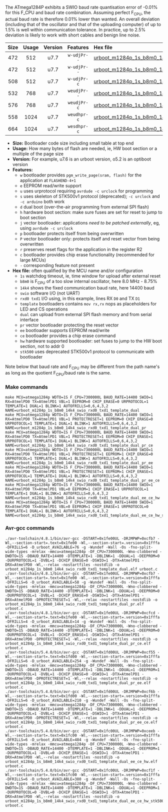The ATmega1284P exhibits a SWIO baud rate quantisation error of -0.01% for this F_CPU and baud rate combination. Assuming perfect F<sub>CPU</sub>, the actual baud rate is therefore 0.01% lower than wanted. An overall deviation (including that of the oscillator and that of the uploading computer) of up to 1.5% is well within communication tolerance. In practice, up to 2.5% deviation is likely to work with short cables and benign line noise.

|Size|Usage|Version|Features|Hex file|
|:-:|:-:|:-:|:-:|:--|
|472|512|u7.7|`w-udjPr--`|[urboot_m1284p_1s_b8m0_14k4_swio_rxd0_txd1_template_dual.hex](https://raw.githubusercontent.com/stefanrueger/urboot.hex/main/mcus/atmega1284p/watchdog_1_s/internal_oscillator_b-8.75%25/%2B8m000000_hz/%2B%2B14k4_baud/uart0_rxd0_txd1/template_dual/urboot_m1284p_1s_b8m0_14k4_swio_rxd0_txd1_template_dual.hex)|
|472|512|u7.7|`w-udjPr--`|[urboot_m1284p_1s_b8m0_14k4_swio_rxd0_txd1_template_dual_pr.hex](https://raw.githubusercontent.com/stefanrueger/urboot.hex/main/mcus/atmega1284p/watchdog_1_s/internal_oscillator_b-8.75%25/%2B8m000000_hz/%2B%2B14k4_baud/uart0_rxd0_txd1/template_dual/urboot_m1284p_1s_b8m0_14k4_swio_rxd0_txd1_template_dual_pr.hex)|
|508|512|u7.7|`w-udjPr-c`|[urboot_m1284p_1s_b8m0_14k4_swio_rxd0_txd1_template_dual_pr_ce.hex](https://raw.githubusercontent.com/stefanrueger/urboot.hex/main/mcus/atmega1284p/watchdog_1_s/internal_oscillator_b-8.75%25/%2B8m000000_hz/%2B%2B14k4_baud/uart0_rxd0_txd1/template_dual/urboot_m1284p_1s_b8m0_14k4_swio_rxd0_txd1_template_dual_pr_ce.hex)|
|532|768|u7.7|`weudjPr--`|[urboot_m1284p_1s_b8m0_14k4_swio_rxd0_txd1_template_dual_pr_ee.hex](https://raw.githubusercontent.com/stefanrueger/urboot.hex/main/mcus/atmega1284p/watchdog_1_s/internal_oscillator_b-8.75%25/%2B8m000000_hz/%2B%2B14k4_baud/uart0_rxd0_txd1/template_dual/urboot_m1284p_1s_b8m0_14k4_swio_rxd0_txd1_template_dual_pr_ee.hex)|
|576|768|u7.7|`weudjPr-c`|[urboot_m1284p_1s_b8m0_14k4_swio_rxd0_txd1_template_dual_pr_ee_ce.hex](https://raw.githubusercontent.com/stefanrueger/urboot.hex/main/mcus/atmega1284p/watchdog_1_s/internal_oscillator_b-8.75%25/%2B8m000000_hz/%2B%2B14k4_baud/uart0_rxd0_txd1/template_dual/urboot_m1284p_1s_b8m0_14k4_swio_rxd0_txd1_template_dual_pr_ee_ce.hex)|
|558|1024|u7.7|`weudhpr-c`|[urboot_m1284p_1s_b8m0_14k4_swio_rxd0_txd1_template_dual_ee_ce_hw.hex](https://raw.githubusercontent.com/stefanrueger/urboot.hex/main/mcus/atmega1284p/watchdog_1_s/internal_oscillator_b-8.75%25/%2B8m000000_hz/%2B%2B14k4_baud/uart0_rxd0_txd1/template_dual/urboot_m1284p_1s_b8m0_14k4_swio_rxd0_txd1_template_dual_ee_ce_hw.hex)|
|664|1024|u7.7|`wesdhpr-c`|[urboot_m1284p_1s_b8m0_14k4_swio_rxd0_txd1_template_dual_ee_ce_hw_stk500.hex](https://raw.githubusercontent.com/stefanrueger/urboot.hex/main/mcus/atmega1284p/watchdog_1_s/internal_oscillator_b-8.75%25/%2B8m000000_hz/%2B%2B14k4_baud/uart0_rxd0_txd1/template_dual/urboot_m1284p_1s_b8m0_14k4_swio_rxd0_txd1_template_dual_ee_ce_hw_stk500.hex)|

- **Size:** Bootloader code size including small table at top end
- **Usage:** How many bytes of flash are needed, ie, HW boot section or a multiple of the page size
- **Version:** For example, u7.6 is an urboot version, o5.2 is an optiboot version
- **Features:**
  + `w` bootloader provides `pgm_write_page(sram, flash)` for the application at `FLASHEND-4+1`
  + `e` EEPROM read/write support
  + `u` uses urprotocol requiring `avrdude -c urclock` for programming
  + `s` uses skeleton of STK500v1 protocol (deprecated); `-c urclock` and `-c arduino` both work
  + `d` dual boot (over-the-air programming from external SPI flash)
  + `h` hardware boot section: make sure fuses are set for reset to jump to boot section
  + `j` vector bootloader: applications *need to be patched externally*, eg, using `avrdude -c urclock`
  + `p` bootloader protects itself from being overwritten
  + `P` vector bootloader only: protects itself and reset vector from being overwritten
  + `r` preserves reset flags for the application in the register R2
  + `c` bootloader provides chip erase functionality (recommended for large MCUs)
  + `-` corresponding feature not present
- **Hex file:** often qualified by the MCU name and/or configuration
  + `1s` watchdog timeout, ie, time window for upload after external reset
  + `b8m0` is F<sub>CPU</sub> of a too slow internal oscillator, here 8.0 MHz - 8.75%
  + `14k4` shows the fixed communication baud rate, here 14400 baud
  + `swio` software I/O (not UART)
  + `rxd0 txd1` I/O using, in this example, lines RX `D0` and TX `D1`
  + `template` bootloaders contains `mov rx,rx` nops as placeholders for LED and CS operations
  + `dual` can upload from external SPI flash memory and from serial interface
  + `pr` vector bootloader protecting the reset vector
  + `ee` bootloader supports EEPROM read/write
  + `ce` bootloader provides a chip erase command
  + `hw` hardware supported bootloader: set fuses to jump to the HW boot section, not to addr 0
  + `stk500` uses deprecated STK500v1 protocol to communicate with bootloader


Note below that baud rate and F<sub>CPU</sub> may be different from the path name's as long as the quotient F<sub>CPU</sub>/baud rate is the same.

### Make commands
```
make MCU=atmega1284p WDTO=1S F_CPU=7300000L BAUD_RATE=14400 SWIO=1 RX=AtmelPD0 TX=AtmelPD1 VBL=1 EEPROM=0 CHIP_ERASE=0 URPROTOCOL=1 TEMPLATE=1 DUAL=1 BLINK=1 AUTOFRILLS=0,6,4,3,2 NAME=urboot_m1284p_1s_b8m0_14k4_swio_rxd0_txd1_template_dual
make MCU=atmega1284p WDTO=1S F_CPU=7300000L BAUD_RATE=14400 SWIO=1 RX=AtmelPD0 TX=AtmelPD1 VBL=1 PROTECTRESET=1 EEPROM=0 CHIP_ERASE=0 URPROTOCOL=1 TEMPLATE=1 DUAL=1 BLINK=1 AUTOFRILLS=0,6,4,3,2 NAME=urboot_m1284p_1s_b8m0_14k4_swio_rxd0_txd1_template_dual_pr
make MCU=atmega1284p WDTO=1S F_CPU=7300000L BAUD_RATE=14400 SWIO=1 RX=AtmelPD0 TX=AtmelPD1 VBL=1 PROTECTRESET=1 EEPROM=0 CHIP_ERASE=1 URPROTOCOL=1 TEMPLATE=1 DUAL=1 BLINK=1 AUTOFRILLS=0,6,4,3,2 NAME=urboot_m1284p_1s_b8m0_14k4_swio_rxd0_txd1_template_dual_pr_ce
make MCU=atmega1284p WDTO=1S F_CPU=7300000L BAUD_RATE=14400 SWIO=1 RX=AtmelPD0 TX=AtmelPD1 VBL=1 PROTECTRESET=1 EEPROM=1 CHIP_ERASE=0 URPROTOCOL=1 TEMPLATE=1 DUAL=1 BLINK=1 AUTOFRILLS=0,6,4,3,2 NAME=urboot_m1284p_1s_b8m0_14k4_swio_rxd0_txd1_template_dual_pr_ee
make MCU=atmega1284p WDTO=1S F_CPU=7300000L BAUD_RATE=14400 SWIO=1 RX=AtmelPD0 TX=AtmelPD1 VBL=1 PROTECTRESET=1 EEPROM=1 CHIP_ERASE=1 URPROTOCOL=1 TEMPLATE=1 DUAL=1 BLINK=1 AUTOFRILLS=0,6,4,3,2 NAME=urboot_m1284p_1s_b8m0_14k4_swio_rxd0_txd1_template_dual_pr_ee_ce
make MCU=atmega1284p WDTO=1S F_CPU=7300000L BAUD_RATE=14400 SWIO=1 RX=AtmelPD0 TX=AtmelPD1 VBL=0 EEPROM=1 CHIP_ERASE=1 URPROTOCOL=1 TEMPLATE=1 DUAL=1 BLINK=1 AUTOFRILLS=0,6,4,3,2 NAME=urboot_m1284p_1s_b8m0_14k4_swio_rxd0_txd1_template_dual_ee_ce_hw
make MCU=atmega1284p WDTO=1S F_CPU=7300000L BAUD_RATE=14400 SWIO=1 RX=AtmelPD0 TX=AtmelPD1 VBL=0 EEPROM=1 CHIP_ERASE=1 URPROTOCOL=0 TEMPLATE=1 DUAL=1 BLINK=1 AUTOFRILLS=0,6,4,3,2 NAME=urboot_m1284p_1s_b8m0_14k4_swio_rxd0_txd1_template_dual_ee_ce_hw_stk500
```

### Avr-gcc commands
```
./avr-toolchain/4.8.1/bin/avr-gcc -DSTART=0x1fe00UL -DRJMPWP=0xcfb7 -Wl,--section-start=.text=0x1fe00 -Wl,--section-start=.version=0x1fffa -DFRILLS=6 -D_urboot_AVAILABLE=76 -g -Wundef -Wall -Os -fno-split-wide-types -mrelax -mmcu=atmega1284p -DF_CPU=7300000L -Wno-clobbered -DWDTO=1S -DBAUD_RATE=14400 -DTEMPLATE=1 -DBLINK=1 -DDUAL=1 -DEEPROM=0 -DURPROTOCOL=1 -DVBL=1 -DCHIP_ERASE=0 -DSWIO=1 -DTX=AtmelPD1 -DRX=AtmelPD0 -Wl,--relax -nostartfiles -nostdlib -o urboot_m1284p_1s_b8m0_14k4_swio_rxd0_txd1_template_dual.elf urboot.c
./avr-toolchain/4.8.1/bin/avr-gcc -DSTART=0x1fe00UL -DRJMPWP=0xcfb7 -Wl,--section-start=.text=0x1fe00 -Wl,--section-start=.version=0x1fffa -DFRILLS=6 -D_urboot_AVAILABLE=58 -g -Wundef -Wall -Os -fno-split-wide-types -mrelax -mmcu=atmega1284p -DF_CPU=7300000L -Wno-clobbered -DWDTO=1S -DBAUD_RATE=14400 -DTEMPLATE=1 -DBLINK=1 -DDUAL=1 -DEEPROM=0 -DURPROTOCOL=1 -DVBL=1 -DCHIP_ERASE=0 -DSWIO=1 -DTX=AtmelPD1 -DRX=AtmelPD0 -DPROTECTRESET=1 -Wl,--relax -nostartfiles -nostdlib -o urboot_m1284p_1s_b8m0_14k4_swio_rxd0_txd1_template_dual_pr.elf urboot.c
./avr-toolchain/4.8.1/bin/avr-gcc -DSTART=0x1fe00UL -DRJMPWP=0xcfcd -Wl,--section-start=.text=0x1fe00 -Wl,--section-start=.version=0x1fffa -DFRILLS=4 -D_urboot_AVAILABLE=14 -g -Wundef -Wall -Os -fno-split-wide-types -mrelax -mmcu=atmega1284p -DF_CPU=7300000L -Wno-clobbered -DWDTO=1S -DBAUD_RATE=14400 -DTEMPLATE=1 -DBLINK=1 -DDUAL=1 -DEEPROM=0 -DURPROTOCOL=1 -DVBL=1 -DCHIP_ERASE=1 -DSWIO=1 -DTX=AtmelPD1 -DRX=AtmelPD0 -DPROTECTRESET=1 -Wl,--relax -nostartfiles -nostdlib -o urboot_m1284p_1s_b8m0_14k4_swio_rxd0_txd1_template_dual_pr_ce.elf urboot.c
./avr-toolchain/5.4.0/bin/avr-gcc -DSTART=0x1fd00UL -DRJMPWP=0xcf55 -Wl,--section-start=.text=0x1fd00 -Wl,--section-start=.version=0x1fffa -DFRILLS=6 -D_urboot_AVAILABLE=254 -g -Wundef -Wall -Os -fno-split-wide-types -mrelax -mmcu=atmega1284p -DF_CPU=7300000L -Wno-clobbered -DWDTO=1S -DBAUD_RATE=14400 -DTEMPLATE=1 -DBLINK=1 -DDUAL=1 -DEEPROM=1 -DURPROTOCOL=1 -DVBL=1 -DCHIP_ERASE=0 -DSWIO=1 -DTX=AtmelPD1 -DRX=AtmelPD0 -DPROTECTRESET=1 -Wl,--relax -nostartfiles -nostdlib -o urboot_m1284p_1s_b8m0_14k4_swio_rxd0_txd1_template_dual_pr_ee.elf urboot.c
./avr-toolchain/5.4.0/bin/avr-gcc -DSTART=0x1fd00UL -DRJMPWP=0xcf6b -Wl,--section-start=.text=0x1fd00 -Wl,--section-start=.version=0x1fffa -DFRILLS=6 -D_urboot_AVAILABLE=210 -g -Wundef -Wall -Os -fno-split-wide-types -mrelax -mmcu=atmega1284p -DF_CPU=7300000L -Wno-clobbered -DWDTO=1S -DBAUD_RATE=14400 -DTEMPLATE=1 -DBLINK=1 -DDUAL=1 -DEEPROM=1 -DURPROTOCOL=1 -DVBL=1 -DCHIP_ERASE=1 -DSWIO=1 -DTX=AtmelPD1 -DRX=AtmelPD0 -DPROTECTRESET=1 -Wl,--relax -nostartfiles -nostdlib -o urboot_m1284p_1s_b8m0_14k4_swio_rxd0_txd1_template_dual_pr_ee_ce.elf urboot.c
./avr-toolchain/5.4.0/bin/avr-gcc -DSTART=0x1fc00UL -DRJMPWP=0xceeb -Wl,--section-start=.text=0x1fc00 -Wl,--section-start=.version=0x1fffa -DFRILLS=6 -D_urboot_AVAILABLE=484 -g -Wundef -Wall -Os -fno-split-wide-types -mrelax -mmcu=atmega1284p -DF_CPU=7300000L -Wno-clobbered -DWDTO=1S -DBAUD_RATE=14400 -DTEMPLATE=1 -DBLINK=1 -DDUAL=1 -DEEPROM=1 -DURPROTOCOL=1 -DVBL=0 -DCHIP_ERASE=1 -DSWIO=1 -DTX=AtmelPD1 -DRX=AtmelPD0 -Wl,--relax -nostartfiles -nostdlib -o urboot_m1284p_1s_b8m0_14k4_swio_rxd0_txd1_template_dual_ee_ce_hw.elf urboot.c
./avr-toolchain/5.4.0/bin/avr-gcc -DSTART=0x1fc00UL -DRJMPWP=0xcf1f -Wl,--section-start=.text=0x1fc00 -Wl,--section-start=.version=0x1fffa -DFRILLS=6 -D_urboot_AVAILABLE=380 -g -Wundef -Wall -Os -fno-split-wide-types -mrelax -mmcu=atmega1284p -DF_CPU=7300000L -Wno-clobbered -DWDTO=1S -DBAUD_RATE=14400 -DTEMPLATE=1 -DBLINK=1 -DDUAL=1 -DEEPROM=1 -DURPROTOCOL=0 -DVBL=0 -DCHIP_ERASE=1 -DSWIO=1 -DTX=AtmelPD1 -DRX=AtmelPD0 -Wl,--relax -nostartfiles -nostdlib -o urboot_m1284p_1s_b8m0_14k4_swio_rxd0_txd1_template_dual_ee_ce_hw_stk500.elf urboot.c
```

